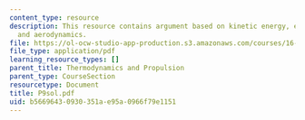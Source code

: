 ```yaml
---
content_type: resource
description: This resource contains argument based on kinetic energy, euler theorem,
  and aerodynamics.
file: https://ol-ocw-studio-app-production.s3.amazonaws.com/courses/16-01-unified-engineering-i-ii-iii-iv-fall-2005-spring-2006/b56696430930351ae95a0966f79e1151_P9sol.pdf
file_type: application/pdf
learning_resource_types: []
parent_title: Thermodynamics and Propulsion
parent_type: CourseSection
resourcetype: Document
title: P9sol.pdf
uid: b5669643-0930-351a-e95a-0966f79e1151
---
```

